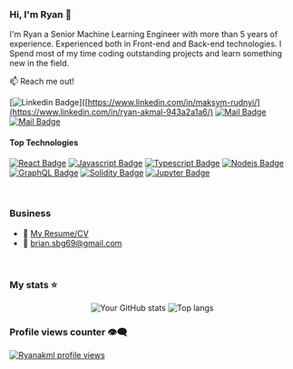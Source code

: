 ### Hi, I'm Ryan 👋

I'm Ryan a Senior Machine Learning Engineer with more than 5 years of experience. Experienced both in Front-end and Back-end technologies. I Spend most of my time coding outstanding projects and learn something new in the field.

:mailbox: Reach me out!

[![Linkedin Badge](https://img.shields.io/badge/-Maksym_Rudnyi-0e76a8?style=flat&labelColor=0e76a8&logo=linkedin&logoColor=white)]([https://www.linkedin.com/in/maksym-rudnyi/](https://www.linkedin.com/in/ryan-akmal-943a2a1a6/) 
[![Mail Badge](https://img.shields.io/badge/-@Maksym_Rudnyi-e84393?style=flat&labelColor=e84393&logo=instagram&logoColor=white)](https://www.instagram.com/ryanakmll/) 
[![Mail Badge](https://img.shields.io/badge/-Maksym_Rudnyi-c0392b?style=flat&labelColor=c0392b&logo=gmail&logoColor=white)](mailto:brian.sbg12@gmail.com)

#### Top Technologies

[![React Badge](https://img.shields.io/badge/-React-61DBFB?style=for-the-badge&labelColor=black&logo=react&logoColor=61DBFB)](#) 
[![Javascript Badge](https://img.shields.io/badge/-Javascript-F0DB4F?style=for-the-badge&labelColor=black&logo=javascript&logoColor=F0DB4F)](#) 
[![Typescript Badge](https://img.shields.io/badge/-Typescript-007acc?style=for-the-badge&labelColor=black&logo=typescript&logoColor=007acc)](#) 
[![Nodejs Badge](https://img.shields.io/badge/-Nodejs-3C873A?style=for-the-badge&labelColor=black&logo=node.js&logoColor=3C873A)](#) 
[![GraphQL Badge](https://img.shields.io/badge/-GraphQl-e535ab?style=for-the-badge&labelColor=black&logo=graphql&logoColor=e535ab)](#) 
[![Solidity Badge](https://img.shields.io/badge/-Solidity-363636?style=for-the-badge&labelColor=black&logo=solidity&logoColor=white)](#) 
[![Jupyter Badge](https://img.shields.io/badge/-Jupyter-F37626?style=for-the-badge&labelColor=black&logo=jupyter&logoColor=F37626)](#)


<br/>

### Business
- :paperclip: [My Resume/CV](https://drive.google.com/file/d/12z5Ig5x4RNoIUpQ-M7AMl1NL8FTIvlaU/view?usp=sharing)
- :email: brian.sbg69@gmail.com

<br/>

### My stats ⭐

<div align="center">
  <img alt="Your GitHub stats" src="https://github-readme-stats.vercel.app/api?username=Ryanakml&show_icons=true&theme=transparent"/>
  <img alt="Top langs" src="https://github-readme-stats.vercel.app/api/top-langs/?username=Ryanakml&layout=compact&&langs_count=8"/>
</div>

### Profile views counter 👁️‍🗨️
[![Ryanakml profile views](https://u8views.com/api/v1/github/profiles/your-github-id/views/day-week-month-total-count.svg)](https://u8views.com/github/Ryanakml)

